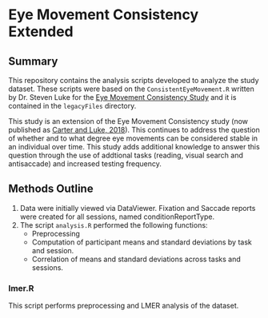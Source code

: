 # Eye Movement Consistency Extended

## Summary
This repository contains the analysis scripts developed to analyze the study dataset. These scripts were based on the <code>ConsistentEyeMovement.R</code> written by Dr. Steven Luke for the [Eye Movement Consistency Study](http://web.b.ebscohost.com/ehost/pdfviewer/pdfviewer?vid=1&sid=a79bf3f3-f687-4769-b60d-7d4eb6fd8426%40pdc-v-sessmgr06 "Link to article") and it is contained in the <code>legacyFiles</code> directory.

This study is an extension of the Eye Movement Consistency study (now published as [Carter and Luke, 2018](http://web.b.ebscohost.com/ehost/pdfviewer/pdfviewer?vid=1&sid=a79bf3f3-f687-4769-b60d-7d4eb6fd8426%40pdc-v-sessmgr06 "Link to article")). This continues to address the question of whether and to what degree eye movements can be considered stable in an individual over time. This study adds additional knowledge to answer this question through the use of addtional tasks (reading, visual search and antisaccade) and increased testing frequency. 

## Methods Outline

<ol>
	<li>Data were initially viewed via DataViewer. Fixation and Saccade reports were created for all sessions, named conditionReportType.</li>
	<li>The script <code>analysis.R</code> performed the following functions:
	<ul>
	  <li>Preprocessing</li>
	  <li>Computation of participant means and standard deviations by task and session.</li>
	  <li>Correlation of means and standard deviations across tasks and sessions.</li>
	</ul>
</ol>

### lmer.R
This script performs preprocessing and LMER analysis of the dataset.